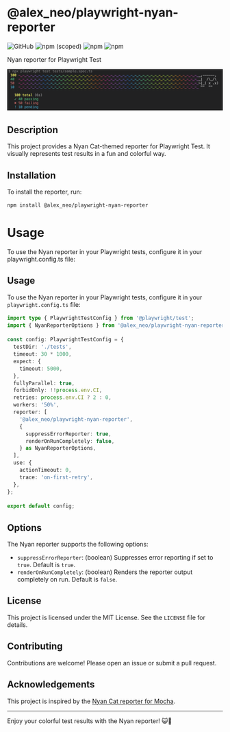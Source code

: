 # @alex_neo/playwright-nyan-reporter

![GitHub](https://img.shields.io/github/license/alexneo2003/playwright-nyan-reporter) ![npm (scoped)](https://img.shields.io/npm/v/@alex_neo/playwright-nyan-reporter) ![npm](https://img.shields.io/npm/dw/@alex_neo/playwright-nyan-reporter) ![npm](https://img.shields.io/npm/dt/@alex_neo/playwright-nyan-reporter)

Nyan reporter for Playwright Test

![Nyan Cat](./nyan.png)

## Description

This project provides a Nyan Cat-themed reporter for Playwright Test. It visually represents test results in a fun and colorful way.

## Installation

To install the reporter, run:

```bash
npm install @alex_neo/playwright-nyan-reporter
```

# Usage

To use the Nyan reporter in your Playwright tests, configure it in your playwright.config.ts file:

## Usage

To use the Nyan reporter in your Playwright tests, configure it in your `playwright.config.ts` file:

```ts
import type { PlaywrightTestConfig } from '@playwright/test';
import { NyanReporterOptions } from '@alex_neo/playwright-nyan-reporter';

const config: PlaywrightTestConfig = {
  testDir: './tests',
  timeout: 30 * 1000,
  expect: {
    timeout: 5000,
  },
  fullyParallel: true,
  forbidOnly: !!process.env.CI,
  retries: process.env.CI ? 2 : 0,
  workers: '50%',
  reporter: [
    '@alex_neo/playwright-nyan-reporter',
    {
      suppressErrorReporter: true,
      renderOnRunCompletely: false,
    } as NyanReporterOptions,
  ],
  use: {
    actionTimeout: 0,
    trace: 'on-first-retry',
  },
};

export default config;
```

## Options

The Nyan reporter supports the following options:

- `suppressErrorReporter`: (boolean) Suppresses error reporting if set to `true`. Default is `true`.
- `renderOnRunCompletely`: (boolean) Renders the reporter output completely on run. Default is `false`.

## License

This project is licensed under the MIT License. See the `LICENSE` file for details.

## Contributing

Contributions are welcome! Please open an issue or submit a pull request.

## Acknowledgements

This project is inspired by the [Nyan Cat reporter for Mocha](https://www.npmjs.com/package/jest-nyan-reporter).

---

Enjoy your colorful test results with the Nyan reporter! 😺🌈
